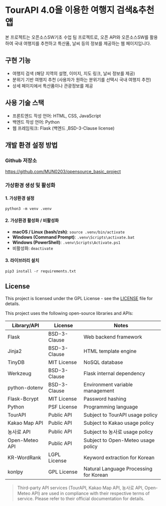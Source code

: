 # TourAPI 4.0을 이용한 여행지 검색&추천 앱
본 프로젝트는 오픈소스SW기초 수업 팀 프로젝트로, 오픈 API와 오픈소스SW를 활용하여 국내 여행지를 추천하고 특산품, 날씨 등의 정보를 제공하는 웹 페이지입니다.

## 구현 기능
- 여행지 검색 (해당 지역의 설명, 이미지, 지도 링크, 날씨 정보를 제공)
- 분위기 기반 여행지 추천 (사용자가 원하는 분위기를 선택시 국내 여행지 추천)
- 상세 페이지에서 특산품이나 관광정보를 제공

## 사용 기술 스택
- 프론트엔드 작성 언어: HTML, CSS, JavaScript
- 백엔드 작성 언어: Python
- 웹 프레임워크: Flask (백엔드 ,BSD-3-Clause license)


## 개발 환경 설정 방법

### Github 저장소
https://github.com/MUN0203/opensource_basic_project

### 가상환경 생성 및 활성화
#### 1. 가상환경 설정
    python3 -m venv .venv

#### 2. 가상환경 활성화 / 비활성화
- **macOS / Linux (bash/zsh)**: `source .venv/bin/activate`
- **Windows (Command Prompt)**: `.venv\Scripts\activate.bat`
- **Windows (PowerShell)**: `.venv\Scripts\Activate.ps1`
- 비활성화: `deactivate`

#### 3. 라이브러리 설치
    pip3 install -r requirements.txt

## License

This project is licensed under the GPL License - see the [LICENSE](LICENSE) file for details.

This project uses the following open-source libraries and APIs:

| Library/API      | License        | Notes |
|-------------------|----------------|-------|
| Flask             | BSD-3-Clause   | Web backend framework |
| Jinja2            | BSD-3-Clause   | HTML template engine |
| TinyDB            | MIT License    | NoSQL database |
| Werkzeug          | BSD-3-Clause   | Flask internal dependency |
| python-dotenv     | BSD-3-Clause   | Environment variable management |
| Flask-Bcrypt      | MIT License    | Password hashing |
| Python            | PSF License    | Programming language |
| TourAPI           | Public API     | Subject to TourAPI usage policy |
| Kakao Map API     | Public API     | Subject to Kakao usage policy |
| 농사로 API         | Public API     | Subject to 농사로 usage policy |
| Open-Meteo API    | Public API     | Subject to Open-Meteo usage policy |
| KR-WordRank       | LGPL License   | Keyword extraction for Korean |
| konlpy            | GPL License    | Natural Language Processing for Korean |

> 
> Third-party API services (TourAPI, Kakao Map API, 농사로 API, Open-Meteo API) are used in compliance with their respective terms of service. Please refer to their official documentation for details.